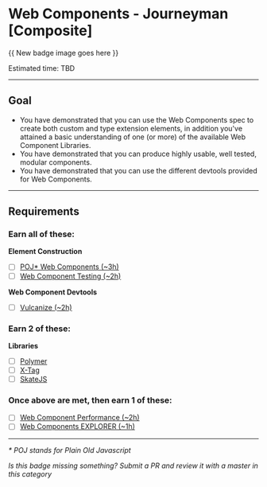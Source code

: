 # Web Components - Journeyman [Composite]

{{ New badge image goes here }}
<!-- TODO: design new V2 HTML badge before this releases -->

Estimated time: TBD

-----


## Goal
- You have demonstrated that you can use the Web Components spec to create both custom and type extension elements, in addition you've attained a basic understanding of one (or more) of the available Web Component Libraries.
- You have demonstrated that you can produce highly usable, well tested, modular components.
- You have demonstrated that you can use the different devtools provided for Web Components.


-----


## Requirements

### Earn all of these:

**Element Construction**

- [ ] [POJ* Web Components (~3h)](_micro_POJ_webcomponents.md)
- [ ] [Web Component Testing (~2h)](_micro_element_testing.md)

**Web Component Devtools**

- [ ] [Vulcanize (~2h)](_micro_vulzanice.md)

### Earn 2 of these:

**Libraries**

- [ ] [Polymer](_micro_polymer.md)
- [ ] [X-Tag](_micro_x-tag.md)
- [ ] [SkateJS](_micro_skatejs.md)

### Once above are met, then earn 1 of these:
- [ ] [Web Component Performance (~2h)](_micro_web_component_perf.md)
- [ ] [Web Components EXPLORER (~1h)](_micro_EXPLORER.md)

-----

_* POJ stands for Plain Old Javascript_

*Is this badge missing something? Submit a PR and review it with a master in this category*
